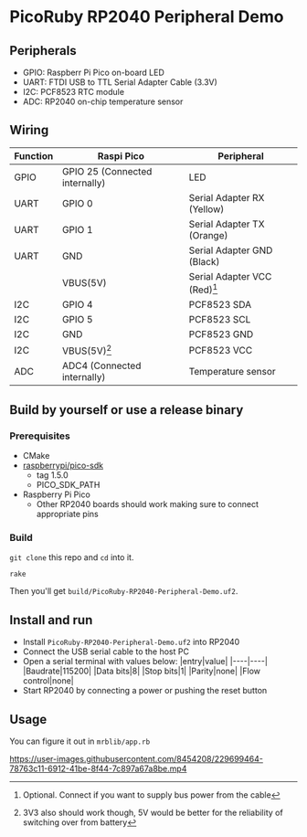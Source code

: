 # PicoRuby RP2040 Peripheral Demo

## Peripherals

- GPIO: Raspberr Pi Pico on-board LED
- UART: FTDI USB to TTL Serial Adapter Cable (3.3V)
- I2C: PCF8523 RTC module
- ADC: RP2040 on-chip temperature sensor

## Wiring

|Function|Raspi Pico|Peripheral|
|----|---------------|----------|
|GPIO|GPIO 25 (Connected internally)|LED|
|UART|GPIO 0|Serial Adapter RX (Yellow)|
|UART|GPIO 1|Serial Adapter TX (Orange)|
|UART|GND|Serial Adapter GND (Black)|
||VBUS(5V)|Serial Adapter VCC (Red)[^1]|
|I2C|GPIO 4|PCF8523 SDA|
|I2C|GPIO 5|PCF8523 SCL|
|I2C|GND|PCF8523 GND|
|I2C|VBUS(5V)[^2]|PCF8523 VCC|
|ADC|ADC4 (Connected internally)|Temperature sensor|

[^1]: Optional. Connect if you want to supply bus power from the cable

[^2]: 3V3 also should work though, 5V would be better for the reliability of switching over from battery

## Build by yourself or use a release binary

### Prerequisites

- CMake
- [raspberrypi/pico-sdk](https://github.com/raspberrypi/pico-sdk)
  - tag 1.5.0
  - PICO_SDK_PATH
- Raspberry Pi Pico
  - Other RP2040 boards should work making sure to connect appropriate pins

### Build

`git clone` this repo and `cd` into it.

```console
rake
```

Then you'll get `build/PicoRuby-RP2040-Peripheral-Demo.uf2`.

## Install and run

- Install `PicoRuby-RP2040-Peripheral-Demo.uf2` into RP2040
- Connect the USB serial cable to the host PC
- Open a serial terminal with values below:
    |entry|value|
    |----|----|
    |Baudrate|115200|
    |Data bits|8|
    |Stop bits|1|
    |Parity|none|
    |Flow control|none|
- Start RP2040 by connecting a power or pushing the reset button

## Usage

You can figure it out in `mrblib/app.rb`

https://user-images.githubusercontent.com/8454208/229699464-78763c11-6912-41be-8f44-7c897a67a8be.mp4
